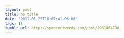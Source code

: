 ```yaml
---
layout: post
title: no title
date: '2011-01-25T18:07:41-06:00'
tags: []
tumblr_url: http://spencertweedy.com/post/2931864738
---
```

